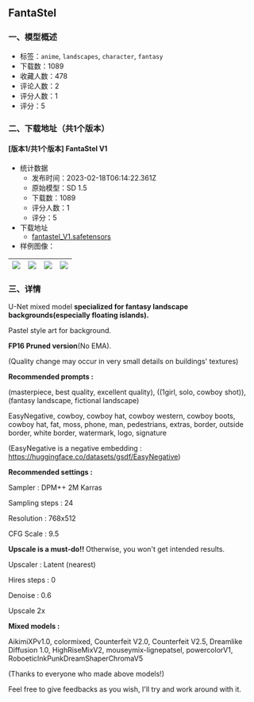 ## FantaStel
### 一、模型概述

- 标签：`anime`, `landscapes`, `character`, `fantasy`
- 下载数：1089
- 收藏人数：478
- 评论人数：2
- 评分人数：1
- 评分：5

### 二、下载地址（共1个版本）

#### [版本1/共1个版本] FantaStel V1

- 统计数据
  - 发布时间：2023-02-18T06:14:22.361Z
  - 原始模型：SD 1.5
  - 下载数：1089
  - 评分人数：1
  - 评分：5
- 下载地址
  - [fantastel_V1.safetensors](https://civitai.com/api/download/models/12003)
- 样例图像：

| <img src="https://image.civitai.com/xG1nkqKTMzGDvpLrqFT7WA/8b9f80f1-da81-43de-e8df-b07098b61400/width=450/114989.jpeg" /> | <img src="https://image.civitai.com/xG1nkqKTMzGDvpLrqFT7WA/83a69b92-983b-4c9d-d142-5f6293f1e800/width=450/114994.jpeg" /> | <img src="https://image.civitai.com/xG1nkqKTMzGDvpLrqFT7WA/31e1f14a-ec5f-46ef-d996-17b4b8919f00/width=450/114993.jpeg" /> | <img src="https://image.civitai.com/xG1nkqKTMzGDvpLrqFT7WA/f831bc78-fcd2-4391-5313-c694daa4fd00/width=450/114992.jpeg" /> |
| ---- | ---- | ---- | ---- |


### 三、详情
<p>U-Net mixed model <strong>specialized for fantasy landscape backgrounds(especially floating islands).</strong></p><p>Pastel style art for background.</p><p></p><p><strong>FP16 Pruned version</strong>(No EMA).</p><p>(Quality change may occur in very small details on buildings' textures)</p><p></p><p><strong>Recommended prompts :</strong></p><p>(masterpiece, best quality, excellent quality), ((1girl, solo, cowboy shot)), (fantasy landscape, fictional landscape)</p><p></p><p>EasyNegative, cowboy, cowboy hat, cowboy western, cowboy boots, cowboy hat, fat, moss, phone, man, pedestrians, extras, border, outside border, white border, watermark, logo, signature</p><p></p><p>(EasyNegative is a negative embedding : <a target="_blank" rel="ugc" href="https://huggingface.co/datasets/gsdf/EasyNegative">https://huggingface.co/datasets/gsdf/EasyNegative</a>)</p><p></p><p><strong>Recommended settings :</strong></p><p>Sampler : DPM++ 2M Karras</p><p>Sampling steps : 24</p><p>Resolution : 768x512</p><p>CFG Scale : 9.5</p><p></p><p><strong>Upscale is a must-do!! </strong>Otherwise, you won't get intended results.</p><p>Upscaler : Latent (nearest)</p><p>Hires steps : 0</p><p>Denoise : 0.6</p><p>Upscale 2x</p><p></p><p><strong>Mixed models :</strong></p><p>AikimiXPv1.0, colormixed, Counterfeit V2.0, Counterfeit V2.5, Dreamlike Diffusion 1.0, HighRiseMixV2, mouseymix-lignepatsel, powercolorV1, RoboeticInkPunkDreamShaperChromaV5</p><p></p><p>(Thanks to everyone who made above models!)</p><p></p><p>Feel free to give feedbacks as you wish, I'll try and work around with it.</p>